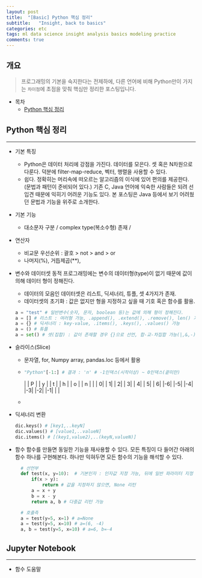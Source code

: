 ```yaml
---
layout: post
title:  "[Basic] Python 핵심 정리"
subtitle:   "Insight, back to basics"
categories: etc
tags: ml data science insight analysis basics modeling practice
comments: true
---
```


## 개요
> 프로그래밍의 기본을 숙지한다는 전제하에, 다른 언어에 비해 Python만이 가지는 `차이점`에 초점을 맞춰 핵심만 정리한 포스팅입니다.

* 목차
	- [Python 핵심 정리](#) 


## Python 핵심 정리 
---
* 기본 특징 
  - Python은 데이터 처리에 강점을 가진다. 데이터를 모은다. 셋 혹은 N차원으로 다룬다. 덕분에 filter-map-reduce, 벡터, 행렬을 사용할 수 있다.
  - 쉽다. 정확히는 머리속에 떠오르는 알고리즘의 이식에 있어 편의를 제공한다.(문법과 패턴이 준비되어 있다.) 기존 C, Java 언어에 익숙한 사람들은 되려 선입견 때문에 익히기 어려운 기능도 있다. 본 포스팅은 Java 등에서 보기 어려웠던 문법과 기능을 위주로 소개한다.

* 기본 기능 
  - 대소문자 구분 / complex type(복소수형) 존재 / 

* 연산자
  - 비교문 우선순위 : 괄호 > not > and > or 
  - 나머지(%), 거듭제곱(**), 

* 변수와 데이터셋
  동적 프로그래밍에는 변수의 데이터형(type)이 없기 때문에 값이 의해 데이터 형이 정해진다. 
  - 데이터의 모음인 데이터셋은 리스트, 딕셔너리, 튜플, 셋 4가지가 존재. 
  - 데이터셋의 초기화 : 값은 없지만 형을 지정하고 싶을 때 기호 혹은 함수를 활용.
  ```python 
  a = "test" # 일반변수(숫자, 문자, boolean 등)는 값에 의해 형이 정해진다.
  a = [] # 리스트 : 여러형 가능, .append(), .extend(), .remove(), len() 가능
  a = {} # 딕셔너리 : key-value, .items(), .keys(), .values() 가능
  a = () # 튜플
  a = set() # 셋(집합) : 값이 존재할 경우 {}으로 선언, 합-교-차집합 가능(|,&,-), 

* 슬라이스(Slice)
  - 문자열, for, Numpy array, pandas.loc 등에서 활용
  - ```python
    "Python"[-1:] # 결과 : 'n' # -1인덱스(시작이상) ~ 0인덱스(끝미만)
    ```
    |  | P |  | y |  | t |  | h |  | o |  | n |  |
    | 0|   | 1|   | 2|   | 3|   | 4|   | 5|   | 6|
    |-6|   |-5|   |-4|   |-3|   |-2|   |-1|   |  |
    
  - 

* 딕셔너리 변환
  ```python
  dic.keys() # [key1,..keyN]
  dic.values() # [value1,..valueN]
  dic.items() # [(key1,value2),..(keyN,valueN)]
  ```

* 함수
  함수를 만들면 동일한 기능을 재사용할 수 있다. 모든 특징이 다 들어간 아래의 함수 하나를 구현해본다. 하나만 익혀두면 모든 함수의 기능을 해석할 수 있다.
  ```python
	# 선언부
	def test(x, y=10):  # 기본인자 : 인자값 지정 가능, 뒤에 일반 파라미터 지정 불가.
		if(x > y):
			return # 값을 지정하지 않으면, None 리턴
		a = x + y
		b = x - y
		return a, b # 다중값 리턴 가능

	# 호출측
	a = test(y=5, x=1) # a=None
	a = test(y=5, x=10) # a=(6, -4)
	a, b = test(y=5, x=10) # a=6, b=-4
  ```


## Jupyter Notebook 
---

* 함수 도움말


